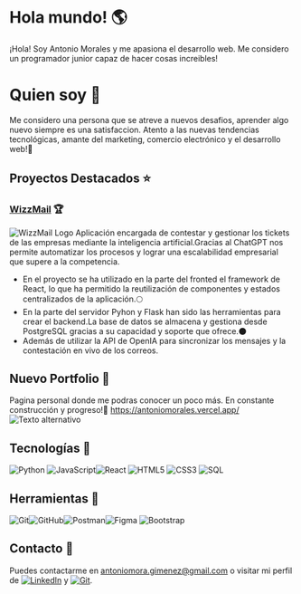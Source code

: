 
# Hola mundo! 🌎
¡Hola! Soy Antonio Morales y me apasiona el desarrollo web. Me considero un programador junior capaz de hacer cosas increibles! 

# Quien soy 🧐
Me considero una persona que se atreve a nuevos desafios, aprender algo nuevo siempre es una satisfaccion. Atento a las nuevas tendencias tecnológicas, amante del marketing, comercio electrónico y el desarrollo web!🌈

## Proyectos Destacados ⭐

### [WizzMail](https://github.com/Antoniomorales17/WizzMail) 🏆
![WizzMail Logo](https://i.imgur.com/RXfNFKa.png)
Aplicación encargada de contestar y gestionar los tickets de las empresas mediante la inteligencia artificial.Gracias al ChatGPT nos permite automatizar los procesos y lograr una escalabilidad empresarial que supere a la competencia.
- En el proyecto se ha utilizado en la parte del fronted el framework de React, lo que ha permitido la reutilización de componentes y estados centralizados de la aplicación.🌕
- En la parte del servidor Pyhon y Flask han sido las herramientas para crear el backend.La base de datos se almacena y gestiona desde PostgreSQL gracias a su capacidad y soporte que ofrece.🌑
- Además de utilizar la API de OpenIA para sincronizar los mensajes y la contestación en vivo de los correos.

## Nuevo Portfolio 🍬
Pagina personal donde me podras conocer un poco más. En constante construcción y progreso!🌳
https://antoniomorales.vercel.app/
![Texto alternativo](https://i.imgur.com/xSf9PMo.png)



## Tecnologías 🌠

![Python](https://img.icons8.com/color/48/000000/python.png) ![JavaScript](https://img.icons8.com/color/48/000000/javascript.png)![React](https://img.icons8.com/color/48/000000/react-native.png) ![HTML5](https://img.icons8.com/color/48/000000/html-5.png) ![CSS3](https://img.icons8.com/color/48/000000/css3.png)  ![SQL](https://img.icons8.com/color/48/000000/sql.png)

## Herramientas 🔧
![Git](https://img.icons8.com/color/48/000000/git.png)![GitHub](https://img.icons8.com/fluent/48/000000/github.png)![Postman](https://img.icons8.com/dusk/48/000000/postman-api.png)![Figma](https://img.icons8.com/color/48/000000/figma.png) ![Bootstrap](https://img.icons8.com/color/48/000000/bootstrap.png) 

## Contacto 📩
Puedes contactarme en [antoniomora.gimenez@gmail.com](mailto:antoniomora.gimenez@gmail.com) o visitar mi perfil de [![LinkedIn](https://img.icons8.com/color/48/000000/linkedin.png)](https://www.linkedin.com/in/antonio-morales-gim%C3%A9nez-840034137/)
 y [![Git](https://img.icons8.com/color/48/000000/git.png)](https://github.com/AntonioMorales17).
 
